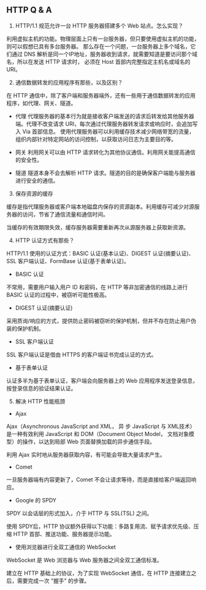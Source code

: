 ## HTTP Q & A

1. HTTP/1.1 规范允许一台 HTTP 服务器搭建多个 Web 站点。怎么实现？
  
利用虚拟主机的功能。物理层面上只有一台服务器，但只要使用虚拟主机的功能，则可以假想已具有多台服务器。
那么存在一个问题，一台服务器上多个域名，它们通过 DNS 解析是同一个IP地址，服务器收到请求，就需要知道是要访问那个域名，所以在发送 HTTP 请求时，
必须在 Host 首部内完整指定主机名或域名的 URI。

2. 通信数据转发的应用程序有那些，以及区别？

在 HTTP 通信中，除了客户端和服务器端外，还有一些用于通信数据转发的应用程序，如代理、网关、隧道。
  
+ 代理
代理服务器的基本行为就是接收客户端发送的请求后转发给其他服务器端。代理不改变请求 URI，每次通过代理服务器转发请求或响应时，会追加写入 Via 首部信息。
使用代理服务器可以利用缓存技术减少网络带宽的流量，组织内部针对特定网站的访问控制，以获取访问日志为主要目的等。
  
+ 网关
利用网关可以由 HTTP 请求转化为其他协议通信。利用网关能提高通信的安全性。
  
+ 隧道
隧道本身不会去解析 HTTP 请求。隧道的目的是确保客户端能与服务器进行安全的通信。

3. 保存资源的缓存
  
缓存是指代理服务器或客户端本地磁盘内保存的资源副本。利用缓存可减少对源服务器的访问，节省了通信流量和通信时间。
  
当缓存的有效期限失效，缓存服务器需要重新再次从源服务器上获取新资源。

4. HTTP 认证方式有那些？

HTTP/1.1 使用的认证方式：BASIC 认证(基本认证)、DIGEST 认证(摘要认证)、SSL 客户端认证、FormBase 认证(基于表单认证)。
   
* BASIC 认证
   
不常用，需要用户输入用户 ID 和密码，在 HTTP 等非加密通信的线路上进行 BASIC 认证的过程中，被窃听可能性极高。
   
* DIGEST 认证(摘要认证)
   
采用质询/响应的方式，提供防止密码被窃听的保护机制，但并不存在防止用户伪装的保护机制。
   
* SSL 客户端认证
 
SSL 客户端认证是借由 HTTPS 的客户端证书完成认证的方式。
   
* 基于表单认证
   
认证多半为基于表单认证，客户端会向服务器上的 Web 应用程序发送登录信息，按登录信息的验证结果认证。
   
5. 解决 HTTP 性能瓶颈

* Ajax

Ajax（Asynchronous JavaScript and XML， 异 步 JavaScript 与 XML技术）是一种有效利用 JavaScript 和 DOM（Document Object Model， 文档对象模型）的操作，以达到局部 Web 页面替换加载的异步通信手段。 

利用 Ajax 实时地从服务器获取内容，有可能会导致大量请求产生。

* Comet

一旦服务器端有内容更新了，Comet 不会让请求等待，而是直接给客户端返回响应。

* Google 的 SPDY

SPDY 以会话层的形式加入，介于 HTTP 与 SSL(TSL) 之间。

使用 SPDY后，HTTP 协议额外获得以下功能：多路复用流、赋予请求优先级、压缩 HTTP 首部、推送功能、服务器提示功能。

* 使用浏览器进行全双工通信的 WebSocket

WebSocket 是 Web 浏览器与 Web 服务器之间全双工通信标准。

建立在 HTTP 基础上的协议，为了实现 WebSocket 通信，在 HTTP 连接建立之后，需要完成一次 "握手" 的步骤。


